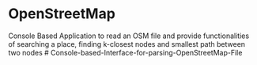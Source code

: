 # OpenStreetMap
Console Based Application to read an OSM file and provide functionalities of searching a place, finding k-closest nodes and smallest path between two nodes
#   C o n s o l e - b a s e d - I n t e r f a c e - f o r - p a r s i n g - O p e n S t r e e t M a p - F i l e  
 